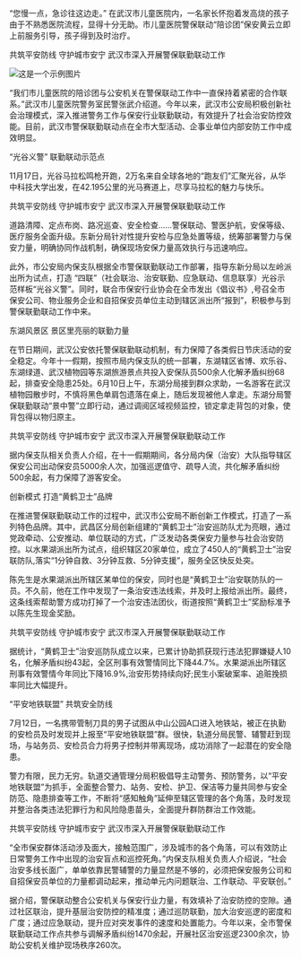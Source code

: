“您慢一点，急诊往这边走。” 在武汉市儿童医院内，一名家长怀抱着发高烧的孩子由于不熟悉医院流程，显得十分无助。市儿童医院警保联动“陪诊团”保安黄云立即上前服务引导，孩子得到及时治疗。

共筑平安防线 守护城市安宁 武汉市深入开展警保联勤联动工作 

![这是一个示例图片](/img/d792728f83e32f2fa6c74701518f432b.jpg)

“我们市儿童医院的陪诊团与公安机关在警保联动工作中一直保持着紧密的合作联系。”武汉市儿童医院警务室民警张武介绍道。今年以来，武汉市公安局积极创新社会治理模式，深入推进警务工作与保安行业联勤联动，有效提升了社会治安防控效能。目前，武汉市警保联勤联动点在全市大型活动、企事业单位内部安防工作中成效明显。

“光谷义警” 联勤联动示范点

11月17日，光谷马拉松鸣枪开跑，2万名来自全球各地的“跑友们”汇聚光谷，从华中科技大学出发，在42.195公里的光马赛道上，尽享马拉松的魅力与快乐。

共筑平安防线 守护城市安宁 武汉市深入开展警保联勤联动工作


道路清障、定点布岗、路况巡查、安全检查……警保联动、警医护航，安保等级、医疗服务全面升级。东新分局针对性提升安检与应急处置等级，统筹部署警力与保安力量，明确协同作战机制，确保现场安保力量高效执行与迅速响应。

此外，市公安局内保支队根据全市警保联勤联动工作部署，指导东新分局以左岭派出所为试点，打造 “四联”（社会联治、治安联勤、应急联动、信息联享）光谷示范样板“光谷义警”。同时，联合市保安行业协会在全市发出《倡议书》,号召全市保安公司、物业服务企业和自招保安员单位主动到辖区派出所“报到”，积极参与到警保联勤联动工作中来。

东湖风景区 景区里亮丽的联勤力量

在节日期间，武汉公安依托警保联勤联动机制，有力保障了各类假日节庆活动的安全稳定。今年十一假期，按照市局内保支队的统一部署，东湖辖区省博、欢乐谷、东湖绿道、武汉植物园等东湖旅游景点共投入安保队员500余人化解矛盾纠纷68起，排查安全隐患25处。6月10日上午，东湖分局接到群众求助，一名游客在武汉植物园散步时，不慎将黑色单肩包遗落在桌上，随后发现被他人拿走。东湖分局警保联勤联动“景中警”立即行动，通过调阅区域视频监控，锁定拿走背包的对象，使背包得以物归原主。

共筑平安防线 守护城市安宁 武汉市深入开展警保联勤联动工作


据内保支队相关负责人介绍，在十一假期期间，各分局内保（治安）大队指导辖区保安公司出动保安员5000余人次，加强巡逻值守、疏导人流，共化解矛盾纠纷500余起，有力保障了游客安全。

创新模式 打造“黄鹤卫士”品牌

在推进警保联勤联动工作的过程中，武汉市公安局不断创新工作模式，打造了一系列特色品牌。其中，武昌区分局创新组建的“黄鹤卫士”治安巡防队尤为亮眼，通过党政牵动、公安推动、单位联动的方式，广泛发动各类保安力量参与社会治安防控。以水果湖派出所为试点，组织辖区20家单位，成立了450人的“黄鹤卫士”治安联防队,落实“1分钟自救、3分钟互救、5分钟支援”，服务全区快反处突。

陈先生是水果湖派出所辖区某单位的保安，同时也是“黄鹤卫士”治安联防队的一员。不久前，他在工作中发现了一条治安违法线索，并及时上报给派出所。最终，这条线索帮助警方成功打掉了一个治安违法团伙，街道按照“黄鹤卫士”奖励标准予以陈先生现金奖励。

共筑平安防线 守护城市安宁 武汉市深入开展警保联勤联动工作


据统计，“黄鹤卫士”治安巡防队成立以来，已累计协助抓获现行违法犯罪嫌疑人10名，化解矛盾纠纷43起，全区刑事有效警情同比下降44.7%。水果湖派出所辖区刑事有效警情今年同比下降16.9%,治安形势持续向好;民生小案破案率、追赃挽损率同比大幅提升。

“平安地铁联盟” 共筑安全防线

7月12日，一名携带管制刀具的男子试图从中山公园A口进入地铁站，被正在执勤的安检员及时发现并上报至“平安地铁联盟”群。很快，轨道分局民警、辅警赶到现场，与站务员、安检员合力将男子控制并带离现场，成功消除了一起潜在的安全隐患。

警力有限，民力无穷。轨道交通管理分局积极倡导主动警务、预防警务，以“平安地铁联盟”为抓手，全面整合警力、站务、安检、护卫、保洁等力量共同参与安全防范、隐患排查等工作，不断将“感知触角”延伸至辖区管理的各个角落，及时发现并整治各类违法犯罪行为和风险隐患苗头，全面提升群防群治工作效能。



共筑平安防线 守护城市安宁 武汉市深入开展警保联勤联动工作


“全市保安群体活动涉及面大，接触范围广，涉及城市的各个角落，可以有效防止日常警务工作中出现的治安盲点和巡控死角。”内保支队相关负责人介绍说，“社会治安多线长面广，单单依靠民警辅警的力量显然是不够的，必须把保安服务公司和自招保安员单位的力量都调动起来，推动单元内问题联治、工作联动、平安联创。”

据介绍，警保联动整合公安机关与保安行业力量，有效填补了治安防控的空隙。通过社区联治，提升基层治安防控的精准度；通过巡防联勤，加大治安巡逻的密度和广度；通过应急联动，提升应对突发事件的速度和处置能力。今年以来，全市警保联勤联动工作点共参与调解矛盾纠纷1470余起，开展社区治安巡逻2300余次，协助公安机关维护现场秩序260次。

